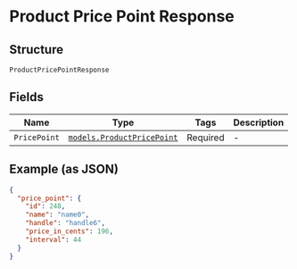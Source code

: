 
# Product Price Point Response

## Structure

`ProductPricePointResponse`

## Fields

| Name | Type | Tags | Description |
|  --- | --- | --- | --- |
| `PricePoint` | [`models.ProductPricePoint`](product-price-point.md) | Required | - |

## Example (as JSON)

```json
{
  "price_point": {
    "id": 248,
    "name": "name0",
    "handle": "handle6",
    "price_in_cents": 196,
    "interval": 44
  }
}
```

